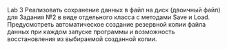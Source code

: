 Lab 3
Реализовать сохранение данных в файл на диск (двоичный файл) для Задания №2 в виде отдельного класса с методами Save и Load. Предусмотреть автоматическое создание резервной копии файла данных при каждом запуске программы и возможность восстановления из выбираемой созданной копии.
